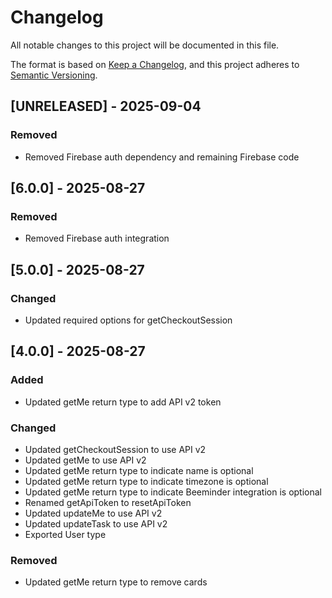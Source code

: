 # Changelog

All notable changes to this project will be documented in this file.

The format is based on [Keep a Changelog](https://keepachangelog.com/en/1.1.0/),
and this project adheres to [Semantic Versioning](https://semver.org/spec/v2.0.0.html).

## [UNRELEASED] - 2025-09-04

### Removed

- Removed Firebase auth dependency and remaining Firebase code

## [6.0.0] - 2025-08-27

### Removed

- Removed Firebase auth integration

## [5.0.0] - 2025-08-27

### Changed

- Updated required options for getCheckoutSession

## [4.0.0] - 2025-08-27

### Added

- Updated getMe return type to add API v2 token

### Changed

- Updated getCheckoutSession to use API v2
- Updated getMe to use API v2
- Updated getMe return type to indicate name is optional
- Updated getMe return type to indicate timezone is optional
- Updated getMe return type to indicate Beeminder integration is optional
- Renamed getApiToken to resetApiToken
- Updated updateMe to use API v2
- Updated updateTask to use API v2
- Exported User type

### Removed

- Updated getMe return type to remove cards